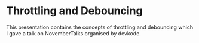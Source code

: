 # Throttling and Debouncing

This presentation contains the concepts of throttling and debouncing which I gave a talk on NovemberTalks organised by devkode.